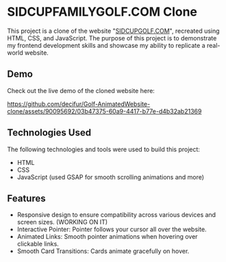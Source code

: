 # SIDCUPFAMILYGOLF.COM Clone

This project is a clone of the website "[SIDCUPGOLF.COM](https://sidcupfamilygolf.com/)", recreated using HTML, CSS, and JavaScript. The purpose of this project is to demonstrate my frontend development skills and showcase my ability to replicate a real-world website.

## Demo
Check out the live demo of the cloned website here:

https://github.com/decifur/Golf-AnimatedWebsite-clone/assets/90095692/03b47375-60a9-4417-b77e-d4b32ab21369

## Technologies Used
The following technologies and tools were used to build this project:

* HTML
* CSS
* JavaScript (used GSAP for smooth scrolling animations and more)

## Features

* Responsive design to ensure compatibility across various devices and screen sizes. (WORKING ON IT)
* Interactive Pointer: Pointer follows your cursor all over the website.
* Animated Links: Smooth pointer animations when hovering over clickable links.
* Smooth Card Transitions: Cards animate gracefully on hover.




